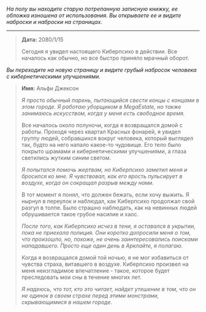 _На полу вы находите старую потрепанную записную книжку, ее обложка изношена от использования. Вы открываете ее и видите наброски и наброски на страницах._

---

> **Дата:** 2080/1/15
>
> Сегодня я увидел настоящего Киберпсихо в действии. Все началось как обычно, но все быстро приняло мрачный оборот.

_Вы переходите на новую страницу и видите грубый набросок человека с кибернетическими улучшениями._

> **Имя:** Альфи Джексон
>
> _Я просто обычный парень, пытающийся свести концы с концами в этом городе. Я работаю уборщиком в MegaEstate, но также занимаюсь искусством, когда у меня есть свободное время._
>
> Все началось около полуночи, когда я возвращался домой с работы. Проходя через квартал Красных фонарей, я увидел группу людей, собравшихся вокруг человека, который выглядел так, будто на него напало какое-то чудовище. Его тело было покрыто шрамами и кибернетическими улучшениями, а глаза светились жутким синим светом.
>
> _Я попытался помочь жертвам, но Киберпсихо заметил меня и бросился ко мне. Я чувствовал, как его ярость пульсирует в воздухе, когда он сокращал разрыв между нами._
>
> В тот момент я понял, что должен бежать, если хочу выжить. Я нырнул в переулок и наблюдал, как Киберпсихо продолжал свой разгул в толпе. Было страшно наблюдать, как на невинных людей обрушивается такое грубое насилие и хаос.
>
> _После того, как Киберпсихо исчез в тени, я оставался в укрытии, пока не приехала полиция. Они коротко допросили меня о том, что произошло, но, похоже, не очень заинтересовались поисками нападавшего. Просто еще один день в Арклайте, я полагаю._
>
> Когда я возвращался домой той ночью, я не мог избавиться от чувства страха, витавшего в воздухе. Киберпсихо произвел на меня неизгладимое впечатление - такое, которое будет преследовать мои сны в течение многих лет.
>
> _Я надеюсь, что тот, кто это читает, найдет утешение в том, что он не одинок в своем страхе перед этими монстрами, скрывающимися в нашем городе._
